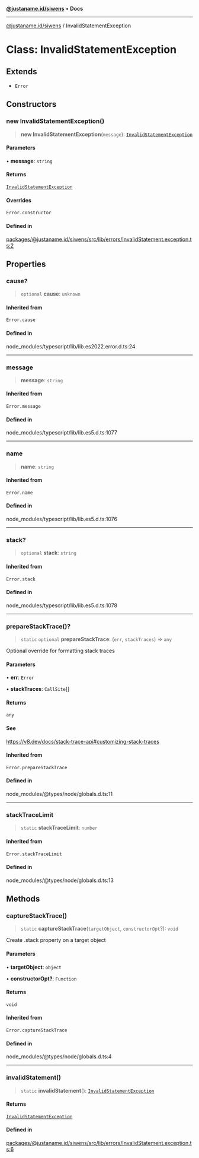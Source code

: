 [**@justaname.id/siwens**](../README.md) • **Docs**

***

[@justaname.id/siwens](../globals.md) / InvalidStatementException

# Class: InvalidStatementException

## Extends

- `Error`

## Constructors

### new InvalidStatementException()

> **new InvalidStatementException**(`message`): [`InvalidStatementException`](InvalidStatementException.md)

#### Parameters

• **message**: `string`

#### Returns

[`InvalidStatementException`](InvalidStatementException.md)

#### Overrides

`Error.constructor`

#### Defined in

[packages/@justaname.id/siwens/src/lib/errors/InvalidStatement.exception.ts:2](https://github.com/JustaName-id/JustaName-sdk/blob/577c5c787ef18bf8ddf8b997f021738a0e8ca336/packages/@justaname.id/siwens/src/lib/errors/InvalidStatement.exception.ts#L2)

## Properties

### cause?

> `optional` **cause**: `unknown`

#### Inherited from

`Error.cause`

#### Defined in

node\_modules/typescript/lib/lib.es2022.error.d.ts:24

***

### message

> **message**: `string`

#### Inherited from

`Error.message`

#### Defined in

node\_modules/typescript/lib/lib.es5.d.ts:1077

***

### name

> **name**: `string`

#### Inherited from

`Error.name`

#### Defined in

node\_modules/typescript/lib/lib.es5.d.ts:1076

***

### stack?

> `optional` **stack**: `string`

#### Inherited from

`Error.stack`

#### Defined in

node\_modules/typescript/lib/lib.es5.d.ts:1078

***

### prepareStackTrace()?

> `static` `optional` **prepareStackTrace**: (`err`, `stackTraces`) => `any`

Optional override for formatting stack traces

#### Parameters

• **err**: `Error`

• **stackTraces**: `CallSite`[]

#### Returns

`any`

#### See

https://v8.dev/docs/stack-trace-api#customizing-stack-traces

#### Inherited from

`Error.prepareStackTrace`

#### Defined in

node\_modules/@types/node/globals.d.ts:11

***

### stackTraceLimit

> `static` **stackTraceLimit**: `number`

#### Inherited from

`Error.stackTraceLimit`

#### Defined in

node\_modules/@types/node/globals.d.ts:13

## Methods

### captureStackTrace()

> `static` **captureStackTrace**(`targetObject`, `constructorOpt`?): `void`

Create .stack property on a target object

#### Parameters

• **targetObject**: `object`

• **constructorOpt?**: `Function`

#### Returns

`void`

#### Inherited from

`Error.captureStackTrace`

#### Defined in

node\_modules/@types/node/globals.d.ts:4

***

### invalidStatement()

> `static` **invalidStatement**(): [`InvalidStatementException`](InvalidStatementException.md)

#### Returns

[`InvalidStatementException`](InvalidStatementException.md)

#### Defined in

[packages/@justaname.id/siwens/src/lib/errors/InvalidStatement.exception.ts:6](https://github.com/JustaName-id/JustaName-sdk/blob/577c5c787ef18bf8ddf8b997f021738a0e8ca336/packages/@justaname.id/siwens/src/lib/errors/InvalidStatement.exception.ts#L6)
